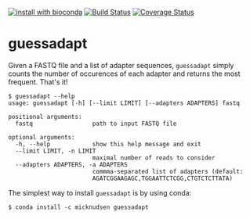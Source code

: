 [![install with bioconda](https://img.shields.io/badge/install%20with-conda-brightgreen.svg?style=flat)](https://conda.anaconda.org/micknudsen) [![Build Status](https://travis-ci.org/micknudsen/guessadapt.svg?branch=master)](https://travis-ci.org/micknudsen/guessadapt) [![Coverage Status](https://coveralls.io/repos/github/micknudsen/guessadapt/badge.svg?branch=master)](https://coveralls.io/github/micknudsen/guessadapt?branch=master)

# guessadapt

Given a FASTQ file and a list of adapter sequences, `guessadapt` simply counts the number of occurences of each adapter and returns the most frequent. That's it!


```
$ guessadapt --help
usage: guessadapt [-h] [--limit LIMIT] [--adapters ADAPTERS] fastq

positional arguments:
  fastq                 path to input FASTQ file

optional arguments:
  -h, --help            show this help message and exit
  --limit LIMIT, -n LIMIT
                        maximal number of reads to consider
  --adapters ADAPTERS, -a ADAPTERS
                        commma-separated list of adapters (default:
                        AGATCGGAAGAGC,TGGAATTCTCGG,CTGTCTCTTATA)
```

The simplest way to install `guessadapt` is by using conda:

```
$ conda install -c micknudsen guessadapt
```
